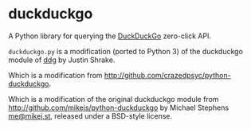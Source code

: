 duckduckgo
==========

A Python library for querying the [DuckDuckGo](https://duckduckgo.com)
zero-click API.

`duckduckgo.py` is a modification (ported to Python 3) of the duckduckgo module
of [ddg](https://github.com/jshrake/ddg) by Justin Shrake.

Which is a modification from http://github.com/crazedpsyc/python-duckduckgo.

Which is a modification of the original duckduckgo module from
http://github.com/mikejs/python-duckduckgo by Michael Stephens <me@mikej.st>,
released under a BSD-style license.
